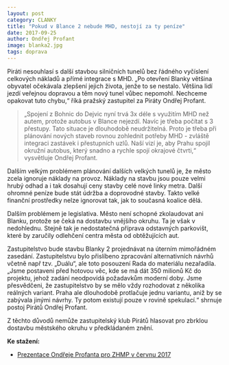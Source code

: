 ```yaml
---
layout: post
category: CLANKY
title: "Pokud v Blance 2 nebude MHD, nestojí za ty peníze"
date: 2017-09-25
author: Ondřej Profant
image: blanka2.jpg
tags: doprava
---
```


Piráti nesouhlasí s další stavbou silničních tunelů bez řádného vyčíslení celkových nákladů a přímé integrace s MHD.  „Po otevření Blanky většina obyvatel očekávala zlepšení jejich života, jenže to se nestalo. Většina lidí jezdí veřejnou dopravou a těm nový tunel vůbec nepomohl. Nechceme opakovat tuto chybu,“ říká pražský zastupitel za Piráty Ondřej Profant.

> „Spojení z Bohnic do Dejvic nyní trvá 3x déle s využitím MHD než autem, protože autobus v Blance nejezdí. Navíc je třeba počítat s 3 přestupy. Tato situace je dlouhodobě neudržitelná. Proto je třeba při plánování nových staveb rovnou zohlednit potřeby MHD - zvláště integraci zastávek i přestupních uzlů. Naší vizí je, aby Prahu spojil okružní autobus, který snadno a rychle spojí okrajové čtvrti,“ vysvětluje Ondřej Profant.

Dalším velkým problémem plánování dalších velkých tunelů je, že město zcela ignoruje náklady na provoz. Náklady na stavbu jsou pouze velmi hrubý odhad a i tak dosahují ceny stavby celé nové linky metra. Další ohromné peníze bude stát údržba a doprovodné stavby. Takto velké finanční prostředky nelze ignorovat tak, jak to současná koalice dělá. 

Dalším problémem je legislativa. Město není schopné zkolaudovat ani Blanku, protože se čeká na dostavbu vnějšího okruhu. Ta je však v nedohlednu. Stejně tak je nedostatečná příprava odstavných parkovišt, které by zaručily odlehčení centra města od obtěžujících aut.

Zastupitelstvo bude stavbu Blanky 2 projednávat na úterním mimořádném zasedání. Zastupitelstvu bylo přislíbeno zpracování alternativních návrhů včetně např tzv. „Duálu“, ale toto posouzení Rada do materiálu nezařadila. „Jsme postaveni před hotovou věc, kde se má dát 350 milionů Kč do projektu, jehož zadání neodpovídá požadavkům moderní doby. Jsme přesvědčeni, že zastupitelstvo by se mělo vždy rozhodovat z několika reálných variant. Praha ale dlouhodobě protlačuje jednu variantu, aniž by se zabývala jinými návrhy. Ty potom existují pouze v rovině spekulací.“ shrnuje postoj Pirátů Ondřej Profant.

Z těchto důvodů nemůže zastupitelský klub Pirátů hlasovat pro zbrklou dostavbu městského okruhu v předkládaném znění.

**Ke stažení:**

- [Prezentace Ondřeje Profanta pro ZHMP v červnu 2017](https://github.com/Kedrigern/prezentace-cs/raw/master/mestsky-okruh/mo-zhmp.pdf)
